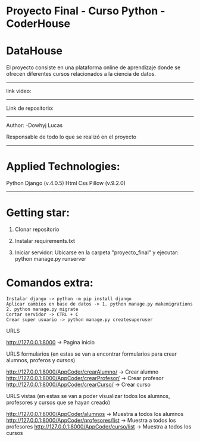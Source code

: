 # Proyecto Final - Curso Python - CoderHouse

# DataHouse

El proyecto consiste en una plataforma online de aprendizaje donde se ofrecen diferentes cursos relacionados a la ciencia de datos.

- - - - - - - - - - - - - - - - - - - - - -

link video:

- - - - - - - - - - - - - - - - - - - - - -

Link de repositorio:

- - - - - - - - - - - - - - - - - - - - - -

Author:
-Dowhyj Lucas

Responsable de todo lo que se realizó en el proyecto

- - - - - - - - - - - - - - - - - - - - - -

# Applied Technologies:
 Python
 Django (v.4.0.5)
 Html
 Css
 Pillow (v.9.2.0)

- - - - - - - - - - - - - - - - - - - - - -

# Getting star:

1. Clonar repositorio

2. Instalar requirements.txt

3. Iniciar servidor: Ubicarse en la carpeta "proyecto_final" y ejecutar: python manage.py runserver 

# Comandos extra:
    Instalar django -> python -m pip install django
    Aplicar cambios en base de datos -> 1. python manage.py makemigrations  2. python manage.py migrate
    Cortar servidor -> CTRL + C
    Crear super usuario -> python manage.py createsuperuser


URLS

http://127.0.0.1:8000 -> Pagina inicio

URLS formularios (en estas se van a encontrar formularios para crear alumnos, proferos y cursos)

http://127.0.0.1:8000/AppCoder/crearAlumno/ -> Crear alumno
http://127.0.0.1:8000/AppCoder/crearProfesor/ -> Crear profesor
http://127.0.0.1:8000/AppCoder/crearCurso/ -> Crear curso

URLS vistas (en estas se van a poder visualizar todos los alumnos, profesores y cursos que se hayan creado)

http://127.0.0.1:8000/AppCoder/alumnos -> Muestra a todos los alumnos
http://127.0.0.1:8000/AppCoder/profesores/list -> Muestra a todos los profesores
http://127.0.0.1:8000/AppCoder/curso/list -> Muestra a todos los cursos